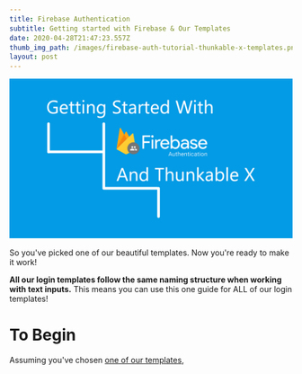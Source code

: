 ```yaml
---
title: Firebase Authentication
subtitle: Getting started with Firebase & Our Templates
date: 2020-04-28T21:47:23.557Z
thumb_img_path: /images/firebase-auth-tutorial-thunkable-x-templates.png
layout: post
---
```

![Getting Started With Firebase Authentication And Thunkable X](/images/firebase-auth-tutorial-thunkable-x-templates.png)

So you've picked one of our beautiful templates. Now you're ready to make it work!

**All our login templates follow the same naming structure when working with text inputs.** This means you can use this one guide for ALL of our login templates!

# To Begin

Assuming you've chosen [one of our templates](/portfolio),
